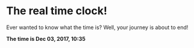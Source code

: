 # The real time clock!

Ever wanted to know what the time is? Well, your journey is about to end!

**The time is Dec 03, 2017, 10:35**